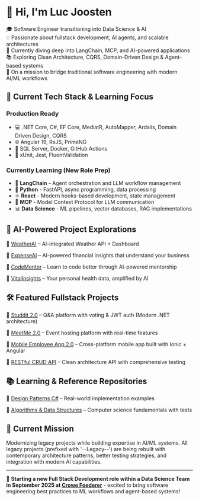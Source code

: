 # 👋 Hi, I'm Luc Joosten

🎓 Software Engineer transitioning into Data Science & AI  
💡 Passionate about fullstack development, AI agents, and scalable architectures  
🤖 Currently diving deep into LangChain, MCP, and AI-powered applications  
📚 Exploring Clean Architecture, CQRS, Domain-Driven Design & Agent-based systems  
🎯 On a mission to bridge traditional software engineering with modern AI/ML workflows  

## 🧰 Current Tech Stack & Learning Focus

### Production Ready
- 💻 .NET Core, C#, EF Core, MediatR, AutoMapper, Ardalis, Domain Driven Design, CQRS
- 🌐 Angular 19, RxJS, PrimeNG
- 🧱 SQL Server, Docker, GitHub Actions
- 🧪 xUnit, Jest, FluentValidation

### Currently Learning (New Role Prep)
- 🤖 **LangChain** - Agent orchestration and LLM workflow management
- 🐍 **Python** - FastAPI, async programming, data processing
- ⚛️ **React** - Modern hooks-based development, state management
- 🔗 **MCP** - Model Context Protocol for LLM communication
- 📊 **Data Science** - ML pipelines, vector databases, RAG implementations

## 🚀 AI-Powered Project Explorations
🔹 [WeatherAI](https://github.com/lhajoosten/WeatherAI) – AI-integrated Weather API + Dashboard

🔹 [ExpenseAI](https://github.com/lhajoosten/ExpenseAI) – AI-powered financial insights that understand your business

🔹 [CodeMentor](https://github.com/lhajoosten/CodeMentor) – Learn to code better through AI-powered mentorship

🔹 [VitalInsights](https://github.com/lhajoosten/VitalInsights) – Your personal health data, amplified by AI

## 🛠️ Featured Fullstack Projects
🔹 [Studdit 2.0](https://github.com/lhajoosten/Studdit-2.0) – Q&A platform with voting & JWT auth (Modern .NET architecture)

🔹 [MeetMe 2.0](https://github.com/lhajoosten/MeetMe-2.0) – Event hosting platform with real-time features

🔹 [Mobile Employee App 2.0](https://github.com/lhajoosten/Employee-Mobile-App) – Cross-platform mobile app built with Ionic + Angular

🔹 [RESTful CRUD API](https://github.com/lhajoosten/RESTful-CRUD-Api) – Clean architecture API with comprehensive testing

## 📚 Learning & Reference Repositories
🔹 [Design Patterns C#](https://github.com/lhajoosten/Design-Patterns) – Real-world implementation examples

🔹 [Algorithms & Data Structures](https://github.com/lhajoosten/Algorithms-and-Datastructures) – Computer science fundamentals with tests

## 🔄 Current Mission
Modernizing legacy projects while building expertise in AI/ML systems. All legacy projects (prefixed with '--Legacy--') are being rebuilt with contemporary architecture patterns, better testing strategies, and integration with modern AI capabilities.

---

💼 **Starting a new Full Stack Development role within a Data Science Team in September 2025 at [Crowe Foederer](https://www.foederer.nl)** - excited to bring software engineering best practices to ML workflows and agent-based systems!
